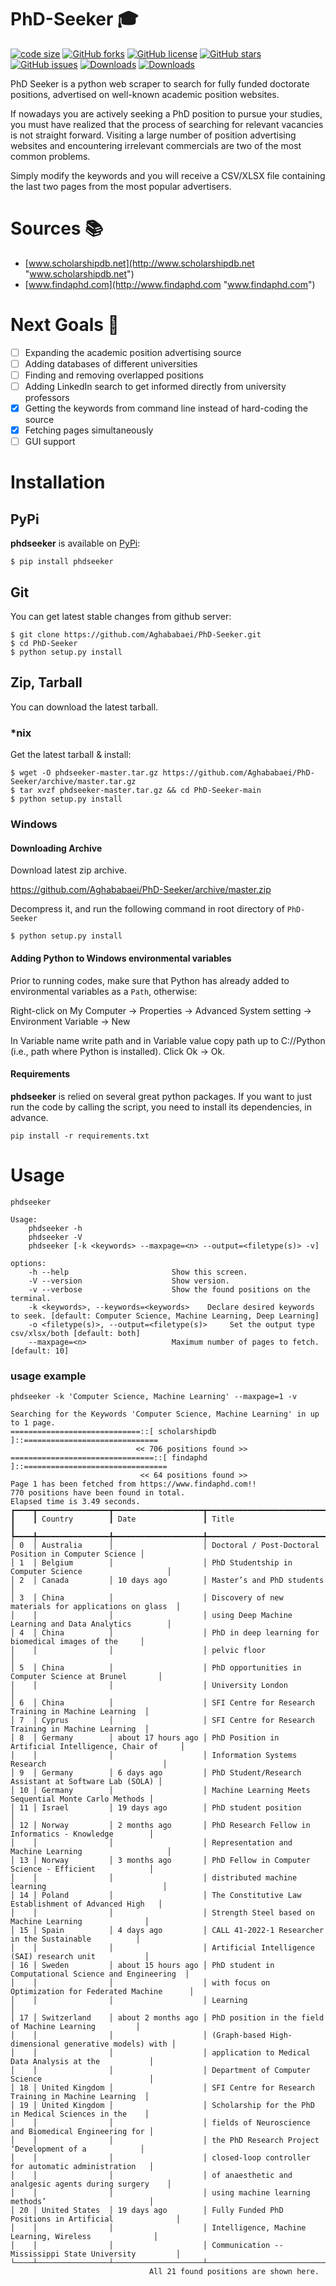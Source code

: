 # PhD-Seeker 🎓

[![code size](https://img.shields.io/github/languages/code-size/Aghababaei/PhD-Seeker?style=social)](https://github.com/Aghababaei/PhD-Seeker/archive/master.zip)
[![GitHub forks](https://img.shields.io/github/forks/Aghababaei/PhD-Seeker?style=social)](https://github.com/Aghababaei/PhD-Seeker/network/members)
[![GitHub license](https://img.shields.io/github/license/Aghababaei/PhD-Seeker?style=social)](https://github.com/Aghababaei/PhD-Seeker/blob/main/LICENSE)
[![GitHub stars](https://img.shields.io/github/stars/Aghababaei/PhD-Seeker?style=social)](https://github.com/Aghababaei/PhD-Seeker/stargazers)
[![GitHub issues](https://img.shields.io/github/issues/Aghababaei/PhD-Seeker?style=social)](https://github.com/Aghababaei/PhD-Seeker/issues)
[![Downloads](https://pepy.tech/badge/phdseeker)](https://pepy.tech/project/phdseeker)
[![Downloads](https://pepy.tech/badge/phdseeker/month)](https://pepy.tech/project/phdseeker)


PhD Seeker is a python web scraper to search for fully funded doctorate positions, advertised on well-known academic position websites.

If nowadays you are actively seeking a PhD position to pursue your studies, you must have realized that the process of searching for relevant vacancies is not straight forward. Visiting a large number of position advertising websites and encountering irrelevant commercials are two of the most common problems.

Simply modify the keywords and you will receive a CSV/XLSX file containing the last two pages from the most popular advertisers.

# Sources 📚
- [www.scholarshipdb.net](http://www.scholarshipdb.net  "www.scholarshipdb.net")
- [www.findaphd.com](http://www.findaphd.com "www.findaphd.com")


# Next Goals 🎯
- [ ] Expanding the academic position advertising source
- [ ] Adding databases of different universities
- [ ] Finding and removing overlapped positions
- [ ] Adding LinkedIn search to get informed directly from university professors
- [X] Getting the keywords from command line instead of hard-coding the source
- [X] Fetching pages simultaneously
- [ ] GUI support

Installation
==============

## PyPi

**phdseeker** is available on [PyPi](http://pypi.python.org/pypi/phdseeker):

    $ pip install phdseeker

## Git

You can get latest stable changes from github server:

    $ git clone https://github.com/Aghababaei/PhD-Seeker.git
    $ cd PhD-Seeker
    $ python setup.py install

## Zip, Tarball

You can download the latest tarball.

### *nix

Get the latest tarball & install:

    $ wget -O phdseeker-master.tar.gz https://github.com/Aghababaei/PhD-Seeker/archive/master.tar.gz
    $ tar xvzf phdseeker-master.tar.gz && cd PhD-Seeker-main
    $ python setup.py install

### Windows

#### Downloading Archive

Download latest zip archive.
 
https://github.com/Aghababaei/PhD-Seeker/archive/master.zip
 
Decompress it, and run the following command in root directory of `PhD-Seeker`
 
    $ python setup.py install
 
#### Adding Python to Windows environmental variables

Prior to running codes, make sure that Python has already added to environmental variables as a `Path`, otherwise:

Right-click on My Computer -> Properties -> Advanced System setting -> Environment Variable -> New

In Variable name write path and in Variable value copy path up to C://Python (i.e., path where Python is installed). Click Ok -> Ok.
 

#### Requirements
**phdseeker**  is relied on several great python packages.
If you want to just run the code by calling the script, you need to install its dependencies, in advance.
```
pip install -r requirements.txt
```

# Usage
```
phdseeker

Usage:
    phdseeker -h
    phdseeker -V
    phdseeker [-k <keywords> --maxpage=<n> --output=<filetype(s)> -v]

options:
    -h --help                       Show this screen.
    -V --version                    Show version.
    -v --verbose                    Show the found positions on the terminal.
    -k <keywords>, --keywords=<keywords>    Declare desired keywords to seek. [default: Computer Science, Machine Learning, Deep Learning]
    -o <filetype(s)>, --output=<filetype(s)>     Set the output type csv/xlsx/both [default: both]
    --maxpage=<n>                   Maximum number of pages to fetch. [default: 10]
```
### usage example
```
phdseeker -k 'Computer Science, Machine Learning' --maxpage=1 -v

Searching for the Keywords 'Computer Science, Machine Learning' in up to 1 page.
=============================::[ scholarshipdb ]::==============================
                            << 706 positions found >>
================================::[ findaphd ]::================================
                             << 64 positions found >>
Page 1 has been fetched from https://www.findaphd.com!!
770 positions have been found in total.
Elapsed time is 3.49 seconds.
┏━━━━┳━━━━━━━━━━━━━━━━┳━━━━━━━━━━━━━━━━━━━━┳━━━━━━━━━━━━━━━━━━━━━━━━━━━━━━━━━━━━━━━━━━━━━━━━━━━━━━━┓
┃    ┃ Country        ┃ Date               ┃ Title                                                 ┃
┡━━━━╇━━━━━━━━━━━━━━━━╇━━━━━━━━━━━━━━━━━━━━╇━━━━━━━━━━━━━━━━━━━━━━━━━━━━━━━━━━━━━━━━━━━━━━━━━━━━━━━┩
│ 0  │ Australia      │                    │ Doctoral / Post-Doctoral Position in Computer Science │
│ 1  │ Belgium        │                    │ PhD Studentship in Computer Science                   │
│ 2  │ Canada         │ 10 days ago        │ Master’s and PhD students                             │
│ 3  │ China          │                    │ Discovery of new materials for applications on glass  │
│    │                │                    │ using Deep Machine Learning and Data Analytics        │
│ 4  │ China          │                    │ PhD in deep learning for biomedical images of the     │
│    │                │                    │ pelvic floor                                          │
│ 5  │ China          │                    │ PhD opportunities in Computer Science at Brunel       │
│    │                │                    │ University London                                     │
│ 6  │ China          │                    │ SFI Centre for Research Training in Machine Learning  │
│ 7  │ Cyprus         │                    │ SFI Centre for Research Training in Machine Learning  │
│ 8  │ Germany        │ about 17 hours ago │ PhD Position in Artificial Intelligence, Chair of     │
│    │                │                    │ Information Systems Research                          │
│ 9  │ Germany        │ 6 days ago         │ PhD Student/Research Assistant at Software Lab (SOLA) │
│ 10 │ Germany        │                    │ Machine Learning Meets Sequential Monte Carlo Methods │
│ 11 │ Israel         │ 19 days ago        │ PhD student position                                  │
│ 12 │ Norway         │ 2 months ago       │ PhD Research Fellow in Informatics - Knowledge        │
│    │                │                    │ Representation and Machine Learning                   │
│ 13 │ Norway         │ 3 months ago       │ PhD Fellow in Computer Science - Efficient            │
│    │                │                    │ distributed machine learning                          │
│ 14 │ Poland         │                    │ The Constitutive Law Establishment of Advanced High   │
│    │                │                    │ Strength Steel based on Machine Learning              │
│ 15 │ Spain          │ 4 days ago         │ CALL 41-2022-1 Researcher in the Sustainable          │
│    │                │                    │ Artificial Intelligence (SAI) research unit           │
│ 16 │ Sweden         │ about 15 hours ago │ PhD student in Computational Science and Engineering  │
│    │                │                    │ with focus on Optimization for Federated Machine      │
│    │                │                    │ Learning                                              │
│ 17 │ Switzerland    │ about 2 months ago │ PhD position in the field of Machine Learning         │
│    │                │                    │ (Graph-based High-dimensional generative models) with │
│    │                │                    │ application to Medical Data Analysis at the           │
│    │                │                    │ Department of Computer Science                        │
│ 18 │ United Kingdom │                    │ SFI Centre for Research Training in Machine Learning  │
│ 19 │ United Kingdom │                    │ Scholarship for the PhD in Medical Sciences in the    │
│    │                │                    │ fields of Neuroscience and Biomedical Engineering for │
│    │                │                    │ the PhD Research Project ‘Development of a            │
│    │                │                    │ closed-loop controller for automatic administration   │
│    │                │                    │ of anaesthetic and analgesic agents during surgery    │
│    │                │                    │ using machine learning methods’                       │
│ 20 │ United States  │ 19 days ago        │ Fully Funded PhD Positions in Artificial              │
│    │                │                    │ Intelligence, Machine Learning, Wireless              │
│    │                │                    │ Communication -- Mississippi State University         │
└────┴────────────────┴────────────────────┴───────────────────────────────────────────────────────┘
                               All 21 found positions are shown here. 
```